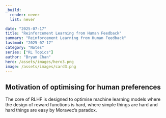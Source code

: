 ```yaml
---
_build:
  render: never
  list: never

date: "2025-07-17"
title: "Reinforcement Learning from Human Feedback"
summary: "Reinforcement Learning from Human Feedback"
lastmod: "2025-07-17"
category: "Notes"
series: ["RL Topics"]
author: "Bryan Chan"
hero: /assets/images/hero3.png
image: /assets/images/card3.png
---
```


## Motivation of optimising for human preferences

The core of RLHF is designed to optimise machine learning models where the design of reward functions is hard, where simple things are hard and hard things are easy by Moravec’s paradox.
















































































